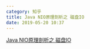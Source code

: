 ```yaml
---
category: 知乎
title: Java NIO原理剖析之 磁盘IO
date: 2019-05-20 10:37
---
```


[Java NIO原理剖析之 磁盘IO](https://zhuanlan.zhihu.com/p/62255648)